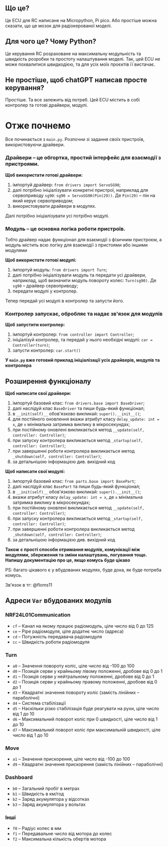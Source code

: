 ## Що це?
Це ECU для RC написане на Micropython, Pi pico.
Або простіше можна сказати, що це мозок для радіокерованої моделі.

## Для чого це? Чому Python?
Це керування RC розраховане на максимальну модульність та швидкість розробки та простоту налаштування моделі. 
Так, цей ECU не може похвалитися швидкодією, та для усіх моїх проєктів її вистачає.

## Не простіше, щоб chatGPT написав просте керування?
Простіше. Та все залежить від потреб. 
Цей ECU містить в собі контролер та готові драйвери, модулі.

# Отже почнемо
Все починається з `main.py`. Розпочни зі задання своїх пристроїв, використовуючи драйвери.

### Драйвери – це обгортка, простий інтерфейс для взаємодії з пристроями.

**Щоб використати готові драйвери:**
1. імпортуй драйвер: `from drivers import ServoSG90`;
2. далі потрібно ініціалізувати конкретні пристрої, наприклад для сервоприводу `sg90`: `sg90 = ServoSG90(Pin(29))`. Де `Pin(29)` – пін на який керує сервоприводом;
3. використовувати драйвери в модулях.

Далі потрібно ініціалізувати усі потрібно модулі.

### Модуль – це основна логіка роботи пристроїв.
Тобто драйвер надає функціонал для взаємодії з фізичним пристроєм, 
а модуль містить всю логіку для взаємодії з пристоями або іншими модулями

**Щоб використати готові модулі:**
1. імпортуй модуль: `from drivers import Turn`;
2. далі потрібно ініціалізувати модуль та передати усі драйвери, наприклад, щоб визначити модуль повороту колес: `Turn(sg90)`. Де `sg90` – драйвер сервоприводу;
3. передати модулі у контролер.

Тепер передай усі модулі в контролер та запусти його.

### Контролер запускає, обробляє та надає зв'язок для модулів

**Щоб запустити контролер:**
1. імпортуй контролер: `from controller import Controller`;
2. ініціалізуй контролер, та передай у нього необхідні модулі: `car = Controller(turn)`;
3. запусти контролер: `car.start()`

**У `main.py` вже готовий приклад ініціалізації усіх драйверів, модулів та контролера**






## Розширення функціоналу

**Щоб написати свої драйвери:**
1. імпортуй базовий клас: `from drivers.base import BaseDriver`;
2. далі наслідуй клас `BaseDriver` та пиши будь-який функціонал;
3. в `__init(self)__` обов'язково викликай: `super().__init__()`;
4. для постійного оновлення вкажи атрибут класу `delay_update: int = x`, де `x` мінімальна затримка виклику в мікросекундах;
5. при постійному оновлені викликається метод `__update(self, controller: Controller)`;
6. при запуску контролера викликається метод `_startup(self, controller: Controller)`;
7. при завершенні роботи контролера викликається метод `_shutdown(self, controller: Controller)`;
8. за детальнішою інформацією див. вихідний код

**Щоб написати свої модулі:**
1. імпортуй базовий клас: `from parts.base import BasePart`;
2. далі наслідуй клас `BasePart` та пиши будь-який функціонал;
3. в `__init(self)__` обов'язково викликай: `super().__init__()`;
4. вкажи атрибут класу `delay_update: int = x`, де `x` мінімальна затримка виклику в мікросекундах;
5. при постійному оновлені викликається метод `__update(self, controller: Controller)`;
6. при запуску контролера викликається метод `_startup(self, controller: Controller)`;
7. при завершенні роботи контролера викликається метод `_shutdown(self, controller: Controller)`;
8. за детальнішою інформацією див. вихідний код


**Також є прості способи отримання модулів, комунікації між модулями, збереження та зміни налаштувань, логування тощо. 
Напишу документацію про це, якщо комусь буде цікаво**

PS: багато цікавого є у вбудованих модулях, буде дока, як буде потреба комусь.

Зв'язок в тг: @floms11



## Адреси `Var` вбудованих модулів
### NRF24L01Communication
- `cf` – Канал на якому працює радіомодуль, ціле число від 0 до 125
- `ce` – Pipe радіомодуля, ціле додатнє число (адреса)
- `cd` – Потужність передавача радіомодуля
- `cc` – Швидкість роботи радіомодуля
### Turn
- `a0` – Значення повороту коліс, ціле число від -100 до 100
- `d0` – Позиція серви у крайньому лівому положенні, дробове від 0 до 1
- `d1` – Позиція серви у нейтральному положенні, дробове від 0 до 1
- `d2` – Позиція серви у крайньому правому положенні, дробове від 0 до 1
- `d3` – Квадратні значення повороту коліс (замість лінійних – параболічні)
- `d4` – Система стабілізації
- `d5` – Наскільки різко стабілізація буде реагувати на рухи, ціле число від 1 до 10
- `d6` – Максимальний поворот коліс при 0 швидкості, ціле число від 1 до 10
- `d7` – Максимальний поворот коліс при максимальній швидкості, ціле число від 1 до 10
### Move
- `a1` – Значення прискорення, ціле число від -100 до 100
- `d9` – Квадратні значення прискорення (замість лінійних – параболічні)
### Dashboard
- `b0` – Загальний пробіг в метрах
- `b1` – Швидкість в км/год
- `b2` – Заряд акумулятора у відсотках
- `b3` – Заряд акумулятора у вольтах

### Інші
- `f0` – Радіус колес в мм
- `f1` – Передавальне число від мотора до колес
- `f2` – Максимальна кількість обертів мотора

